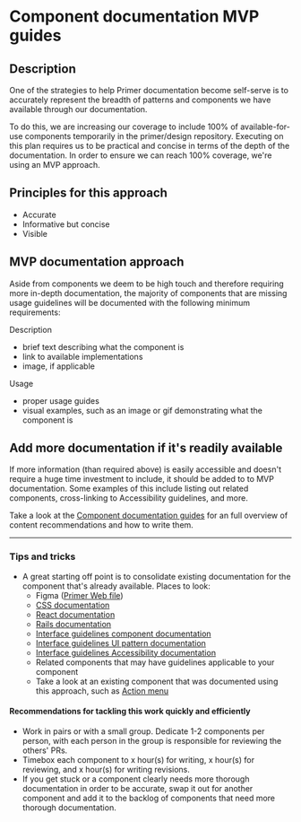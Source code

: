 # Component documentation MVP guides

## Description
One of the strategies to help Primer documentation become self-serve is to accurately represent the breadth of patterns and components we have available through our documentation. 

To do this, we are increasing our coverage to include 100% of available-for-use components temporarily in the primer/design repository. Executing on this plan requires us to be practical and concise in terms of the depth of the documentation. In order to ensure we can reach 100% coverage, we're using an MVP approach. 

## Principles for this approach 
- Accurate
- Informative but concise
- Visible

## MVP documentation approach
Aside from components we deem to be high touch and therefore requiring more in-depth documentation, the majority of components that are missing usage guidelines will be documented with the following minimum requirements:

Description
- brief text describing what the component is
- link to available implementations
- image, if applicable

Usage
- proper usage guides
- visual examples, such as an image or gif demonstrating what the component is

## Add more documentation if it's readily available
If more information (than required above) is easily accessible and doesn't require a huge time investment to include, it should be added to to MVP documentation. Some examples of this include listing out related components, cross-linking to Accessibility guidelines, and more. 

Take a look at the [Component documentation guides](../component-documentation-guides.md) for an full overview of content recommendations and how to write them. 

---- 

### Tips and tricks

- A great starting off point is to consolidate existing documentation for the component that's already available. Places to look:
  - Figma ([Primer Web file](https://www.figma.com/file/GCvY3Qv8czRgZgvl1dG6lp/Primer-Web?node-id=179%3A3870))
  - [CSS documentation](https://primer.style/css/)
  - [React documentation](https://primer.style/react/)
  - [Rails documentation](https://primer.style/view-components/)
  - [Interface guidelines component documentation](https://primer.style/design/components)
  - [Interface guidelines UI pattern documentation](https://primer.style/design/ui-patterns)
  - [Interface guidelines Accessibility documentation](https://primer.style/design/accessibility)
  - Related components that may have guidelines applicable to your component 
  - Take a look at an existing component that was documented using this approach, such as [Action menu](../action-menu.mdx) 

#### Recommendations for tackling this work quickly and efficiently
- Work in pairs or with a small group. Dedicate 1-2 components per person, with each person in the group is responsible for reviewing the others' PRs.  
- Timebox each component to x hour(s) for writing, x hour(s) for reviewing, and x hour(s) for writing revisions.
- If you get stuck or a component clearly needs more thorough documentation in order to be accurate, swap it out for another component and add it to the backlog of components that need more thorough documentation. 
